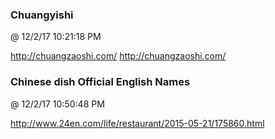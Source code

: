 ﻿

### Chuangyishi
@ 12/2/17 10:21:18 PM

http://chuangzaoshi.com/ <http://chuangzaoshi.com/>


### Chinese dish Official English Names
@ 12/2/17 10:50:48 PM

http://www.24en.com/life/restaurant/2015-05-21/175860.html

